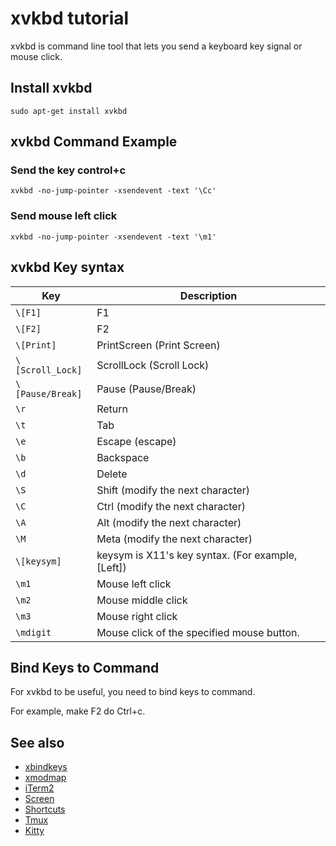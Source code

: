 # xvkbd tutorial

xvkbd is command line tool that lets you send a keyboard key signal or mouse click.

## Install xvkbd
```shell
sudo apt-get install xvkbd
```

## xvkbd Command Example

### Send the key control+c

```shell
xvkbd -no-jump-pointer -xsendevent -text '\Cc'
```

### Send mouse left click

```shell
xvkbd -no-jump-pointer -xsendevent -text '\m1'
```

## xvkbd Key syntax

| **Key** | **Description** |
| --- | --- |
| `\[F1]` | F1 |
| `\[F2]` | F2 |
| `\[Print]` | PrintScreen (Print Screen) |
| `\[Scroll_Lock]` | ScrollLock (Scroll Lock) |
| `\[Pause/Break]` | Pause (Pause/Break) |
| `\r` | Return |
| `\t` | Tab |
| `\e` | Escape (escape) |
| `\b` | Backspace |
| `\d` | Delete |
| `\S` | Shift (modify the next character) |
| `\C` | Ctrl (modify the next character) |
| `\A` | Alt (modify the next character) |
| `\M` | Meta (modify the next character) |
| `\[keysym]` | keysym is X11's key syntax. (For example, \[Left]) |
| `\m1` | Mouse left click |
| `\m2` | Mouse middle click |
| `\m3` | Mouse right click |
| `\mdigit` | Mouse click of the specified mouse button. |

## Bind Keys to Command
For xvkbd to be useful, you need to bind keys to command.

For example, make F2 do Ctrl+c.

## See also

- [xbindkeys](xbindkeys.md)
- [xmodmap](xmodmap.md)
- [iTerm2](iterm2.md)
- [Screen](screen.md)
- [Shortcuts](shortcuts.md)
- [Tmux](tmux.md)
- [Kitty](kitty/kitty.md)

